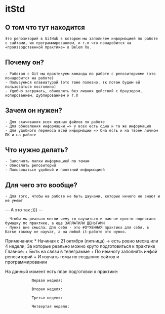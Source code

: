 # itStd
## О том что тут находится

	Это репозиторий в GitHub в котором мы заполняем информацией по работе с сайтами, их программированием, и т.п что понадобится на «производственной практике» в Belem Ru.

## Почему он? 

	- Работая с Git мы практикуем команды по работе с репозиториями (это понадобится на работе)
	- Пользуемся клавиатурой (это тоже полезно, тк потом будем ей пользоваться постоянно)
	- Удобно загружать, обновлять без лишних действий с браузером, копированием, дублированием и т.п

## Зачем он нужен?
	- Для скачивания всех нужных файлов по работе
	- Для обновления информации => у всех есть одна и та же информация
	- Для удобного переноса всей информации => Она есть и на твоем личном ПК и на работе

## Что нужно делать? 
	- Заполнять папки информацией по темам 
	- Обновлять репозиторий 
	- Пользоваться удобной и понятной информацией 

## Для чего это вообще?
	- Для того, чтобы на работе не быть даунами, которые ничего не знают и не умеют 
	
— А это так ;))) — 
	
	- Чтобы мы реально могли чему то научиться и нам не просто подписали бумашку по практике, а еще ЗАПЛАТИЛИ ДЕНЬГАМИ
	- Пункт вне смысла: Для себя - это #O*УЕННАЯ практика для себя, в Катке такому не научат, а на любой it-работе это нужно.
	
	
Примечания: 
		* Начиная с 21 октября (пятница) -> есть ровно месяц или 4 недели; За которые реально можно круто подготовиться к практике
					Главное: 
							+ Быть на связи в телеграмме
							+ По немногу заполнять инфой репозиторий 
							+ И изучать темы по созданию сайтов и программировании
							
На данный момент есть план подготовки к практике:
			 
				Первая неделя: 
				
				Вторая неделя:
				
				Третья неделя:
				
				Четвертая неделя:
	



